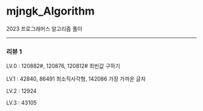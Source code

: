 # mjngk_Algorithm

2023 프로그래머스 알고리즘 풀이

---

### 리뷰 1

LV.0 : 120882#, 120876, 120812# 최빈값 구하기

LV.1 : 42840, 86491 최소직사각형, 142086 가장 가까운 글자

LV.2 : 12924

LV.3 : 43105
